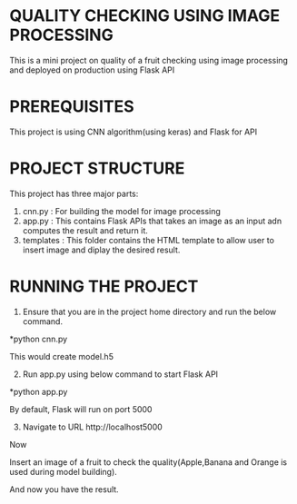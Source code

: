 # QUALITY CHECKING USING IMAGE PROCESSING

This is a mini project on quality of a fruit checking using image processing and deployed on production using Flask API

# PREREQUISITES

This project is using CNN algorithm(using keras) and Flask for API

# PROJECT STRUCTURE

This project has three major parts:
1. cnn.py : For building the model for image processing
2. app.py : This contains Flask APIs that takes an image as an input adn computes the result and return it.
3. templates : This folder contains the HTML template to allow user to insert image and diplay the desired result.

# RUNNING THE PROJECT

1. Ensure that you are in the project home directory and run the below command.

*python cnn.py

This would create model.h5

2. Run app.py using below command to start Flask API

*python app.py

By default, Flask will run on port 5000

3. Navigate to URL http://localhost5000

Now

Insert an image of a fruit to check the quality(Apple,Banana and Orange is used during model building).

And now you have the result.
